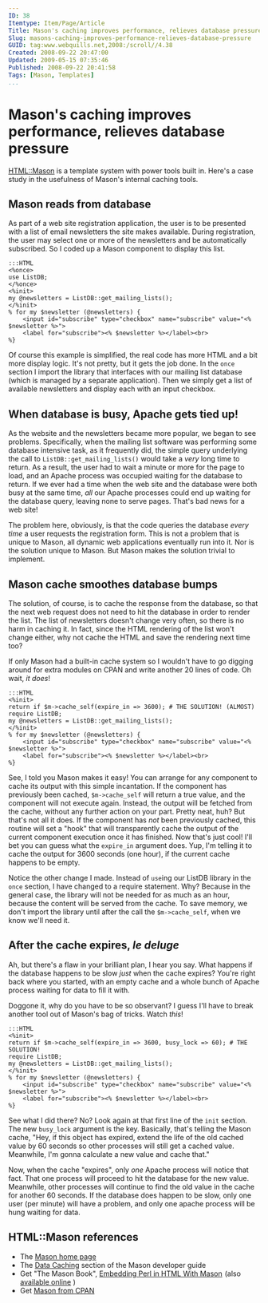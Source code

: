```yaml
---
ID: 38  
Itemtype: Item/Page/Article
Title: Mason's caching improves performance, relieves database pressure   
Slug: masons-caching-improves-performance-relieves-database-pressure  
GUID: tag:www.webquills.net,2008:/scroll//4.38  
Created: 2008-09-22 20:47:00  
Updated: 2009-05-15 07:35:46  
Published: 2008-09-22 20:41:58     
Tags: [Mason, Templates]  
...
```


# Mason's caching improves performance, relieves database pressure 

[HTML::Mason](http://www.masonhq.com) is a template system with power tools built in. Here's a case study in the usefulness of Mason's internal caching tools.

## Mason reads from database
As part of a web site registration application, the user is to be presented with a list of email newsletters the site makes available. During registration, the user may select one or more of the newsletters and be automatically subscribed. So I coded up a Mason component to display this list.

    :::HTML
    <%once>
    use ListDB;
    </%once>
    <%init>
    my @newsletters = ListDB::get_mailing_lists();
    </%init>
    % for my $newsletter (@newsletters) {
        <input id="subscribe" type="checkbox" name="subscribe" value="<% $newsletter %>">
        <label for="subscribe"><% $newsletter %></label><br>
    %}

Of course this example is simplified, the real code has more HTML and a bit more display logic. It's not pretty, but it gets the job done. In the `once` section I import the library that interfaces with our mailing list database (which is managed by a separate application). Then we simply get a list of available newsletters and display each with an input checkbox. 

## When database is busy, Apache gets tied up!
As the website and the newsletters became more popular, we began to see problems. Specifically, when the mailing list software was performing some database intensive task, as it frequently did, the simple query underlying the call to `ListDB::get_mailing_lists()` would take a *very* long time to return. As a result, the user had to wait a minute or more for the page to load, and an Apache process was occupied waiting for the database to return.  If we ever had a time when the web site and the database were both busy at the same time, *all* our Apache processes could end up waiting for the database query, leaving none to serve pages. That's bad news for a web site!

The problem here, obviously, is that the code queries the database *every time* a user requests the registration form. This is not a problem that is unique to Mason, all dynamic web applications eventually run into it. Nor is the solution unique to Mason. But Mason makes the solution trivial to implement.

## Mason cache smoothes database bumps
The solution, of course, is to cache the response from the database, so that the next web request does not need to hit the database in order to render the list. The list of newsletters doesn't change very often, so there is no harm in caching it. In fact, since the HTML rendering of the list won't change either, why not cache the HTML and save the rendering next time too?

If only Mason had a built-in cache system so I wouldn't have to go digging around for extra modules on CPAN and write another 20 lines of code. Oh wait, *it does*!

    :::HTML
    <%init>
    return if $m->cache_self(expire_in => 3600); # THE SOLUTION! (ALMOST)
    require ListDB;
    my @newsletters = ListDB::get_mailing_lists();
    </%init>
    % for my $newsletter (@newsletters) {
        <input id="subscribe" type="checkbox" name="subscribe" value="<% $newsletter %>">
        <label for="subscribe"><% $newsletter %></label><br>
    %}

See, I told you Mason makes it easy! You can arrange for any component to cache its output with this simple incantation. If the component has previously been cached, `$m->cache_self` will return a true value, and the component will not execute again. Instead, the output will be fetched from the cache, without any further action on your part. Pretty neat, huh? But that's not all it does. If the component has *not* been previously cached, this routine will set a "hook" that will transparently cache the output of the current component execution once it has finished. Now that's just cool! I'll bet you can guess what the `expire_in` argument does. Yup, I'm telling it to cache the output for 3600 seconds (one hour), if the current cache happens to be empty.

Notice the other change I made. Instead of `use`ing our ListDB library in the `once` section, I have changed to a require statement. Why? Because in the general case, the library will not be needed for as much as an hour, because the content will be served from the cache. To save memory, we don't import the library until after the call the `$m->cache_self`, when we know we'll need it.

## After the cache expires, *le deluge*
Ah, but there's a flaw in your brilliant plan, I hear you say. What happens if the database happens to be slow *just* when the cache expires? You're right back where you started, with an empty cache and a whole bunch of Apache process waiting for data to fill it with.

Doggone it, why do you have to be so observant? I guess I'll have to break another tool out of Mason's bag of tricks. Watch *this*!

    :::HTML
    <%init>
    return if $m->cache_self(expire_in => 3600, busy_lock => 60); # THE SOLUTION!
    require ListDB;
    my @newsletters = ListDB::get_mailing_lists();
    </%init>
    % for my $newsletter (@newsletters) {
        <input id="subscribe" type="checkbox" name="subscribe" value="<% $newsletter %>">
        <label for="subscribe"><% $newsletter %></label><br>
    %}

See what I did there? No? Look again at that first line of the `init` section. The new `busy_lock` argument is the key. Basically, that's telling the Mason cache, "Hey, if this object has expired, extend the life of the old cached value by 60 seconds so other processes will still get a cached value. Meanwhile, I'm gonna calculate a new value and cache that."

Now, when the cache "expires", only *one* Apache process will notice that fact. That one process will proceed to hit the database for the new value. Meanwhile, other processes will continue to find the old value in the cache for another 60 seconds. If the database does happen to be slow, only one user (per minute) will have a problem, and only one apache process will be hung waiting for data.

## HTML::Mason references
* The [Mason home page](http://www.masonhq.com)
* The [Data Caching](http://www.masonhq.com/docs/manual/Devel.html#data_caching) section of the Mason developer guide
* Get "The Mason Book", <a href="http://www.amazon.com/gp/product/0596002254?ie=UTF8&tag=webquills-20&linkCode=as2&camp=1789&creative=9325&creativeASIN=0596002254">Embedding Perl in HTML With Mason</a><img src="http://www.assoc-amazon.com/e/ir?t=webquills-20&l=as2&o=1&a=0596002254" width="1" height="1" border="0" alt="" style="border:none !important; margin:0px !important;" />
(also [available online](http://www.masonbook.com/) )
* Get [Mason from CPAN](http://search.cpan.org/dist/HTML-Mason/)





